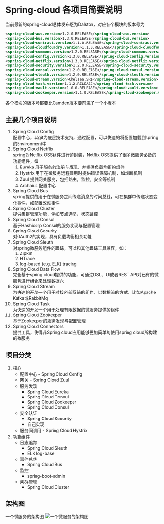 # Spring-cloud 各项目简要说明
当前最新的spring-cloud总体发布版为Dalston，对应各个模块的版本号为
```xml
<spring-cloud-aws.version>1.2.0.RELEASE</spring-cloud-aws.version>
<spring-cloud-bus.version>1.3.0.RELEASE</spring-cloud-bus.version>
<spring-cloud-contract.version>1.1.0.RELEASE</spring-cloud-contract.version>
<spring-cloud-cloudfoundry.version>1.1.0.RELEASE</spring-cloud-cloudfoundry.version>
<spring-cloud-commons.version>1.2.0.RELEASE</spring-cloud-commons.version>
<spring-cloud-config.version>1.3.0.RELEASE</spring-cloud-config.version>
<spring-cloud-netflix.version>1.3.0.RELEASE</spring-cloud-netflix.version>
<spring-cloud-security.version>1.2.0.RELEASE</spring-cloud-security.version>
<spring-cloud-consul.version>1.2.0.RELEASE</spring-cloud-consul.version>
<spring-cloud-sleuth.version>1.2.0.RELEASE</spring-cloud-sleuth.version>
<spring-cloud-stream.version>Chelsea.SR1</spring-cloud-stream.version>
<spring-cloud-task.version>1.1.2.RELEASE</spring-cloud-task.version>
<spring-cloud-vault.version>1.0.0.RELEASE</spring-cloud-vault.version>
<spring-cloud-zookeeper.version>1.1.0.RELEASE</spring-cloud-zookeeper.version>
```
各个模块的版本号都要比Camden版本要前进了一个小版本

## 主要几个项目说明
1. Spring Cloud Config  
	配置中心，以git为底层技术支持，通过配置，可以快速的将配置加载到spring的Environment中
2. Spring Cloud Netflix  
	spring对Netflix OSS组件进行的封装，Netflix OSS提供了很多微服务必备的功能组件，如
	1. Eureka 用于服务的注册与发现，并提供负载均衡的组件
	2. Hystrix 用于在微服务远程调用时提供错误保障机制，如熔断机制
	3. Zuul 提供网关服务，包括路由，监控，安全等机制
	4. Archaius 配置中心
3. Spring Cloud Bus  
	spring提供的用于在微服务之间传递消息的时间总线，可在集群中传递状态变化事件，如配置改动事件
4. Spring Cloud Cluster  
	提供集群管理功能，例如节点选举，状态监控
5. Spring Cloud Consul  
	基于Hashicorp Consul的服务发现与配置管理
6. Spring Cloud Security  
	对OAuth2的实现，具有负载均衡相关功能
7. Spring Cloud Sleuth  
	对spring微服务组件的跟踪，可以和其他跟踪工具兼容，如：
	1. Zipkin
	2. HTrace
	3. log-based (e.g. ELK) tracing
8. Spring Cloud Data Flow  
	完全基于spring cloud提供的功能，可通过DSL、UI或者REST API对已有的微服务进行组合来处理数据六
9. Spring Cloud Stream  
	为快速的开发一个用于对接外部系统的组件，以数据流的方式，比如Apache Kafka或RabbitMq
10. Spring Cloud Task  
	为快速的开发一个用于处理有限数据的微服务提供的组件
11. Spring Cloud Zookeeper  
	基于Zookeeper的服务发现与配置管理
12. Spring Cloud Connectors  
	提供工具，使得非Spring cloud应用能够更加简单的使用spring cloud所构建的微服务

## 项目分类
1. 核心  
	+ 配置中心 - Spring Cloud Config
	+ 网关 - Spring Cloud Zuul
	+ 服务发现
		- Spring Cloud Eureka
		- Spring Cloud Consul
		- Spring Cloud Zookeeper
		- Spring Cloud Consul
	+ 安全认证
		- Spring Cloud Security
		- 自己实现
	+ 服务间调用 - Spring Cloud Hystrix
2. 功能组件  
	+ 日志追踪
		- Spring Cloud Sleuth
		- ELK log-base
	+ 事件总线
		- Spring Cloud Bus
	+ 监控
		- spring-boot-admin
	+ 集群管理
		- Spring Cloud Cluster

## 架构图
一个微服务的架构图
 ![一个微服务的架构图](https://dzone.com/storage/temp/1858172-365c0d94-eefa-11e5-90ad-9d74804ca412-2.png)
